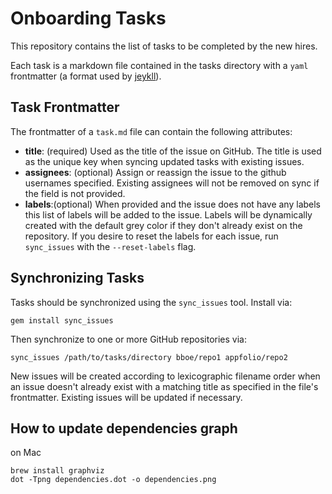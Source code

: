 # Onboarding Tasks

This repository contains the list of tasks to be completed by the new hires.

Each task is a markdown file contained in the tasks directory with a `yaml`
frontmatter (a format used by [jeykll](http://jekyllrb.com/docs/frontmatter/)).


## Task Frontmatter

The frontmatter of a `task.md` file can contain the following attributes:

* __title__: (required) Used as the title of the issue on GitHub. The title is used as the
  unique key when syncing updated tasks with existing issues.
* __assignees__: (optional) Assign or reassign the issue to the github
  usernames specified. Existing assignees will not be removed on sync if the
  field is not provided.
* __labels__:(optional) When provided and the issue does not have any labels
  this list of labels will be added to the issue. Labels will be dynamically
  created with the default grey color if they don't already exist on the
  repository. If you desire to reset the labels for each issue, run
  ``sync_issues`` with the ``--reset-labels`` flag.


## Synchronizing Tasks

Tasks should be synchronized using the `sync_issues` tool. Install via:

    gem install sync_issues

Then synchronize to one or more GitHub repositories via:

    sync_issues /path/to/tasks/directory bboe/repo1 appfolio/repo2

New issues will be created according to lexicographic filename order when an
issue doesn't already exist with a matching title as specified in the file's
frontmatter. Existing issues will be updated if necessary.

## How to update dependencies graph

on Mac
```
brew install graphviz
dot -Tpng dependencies.dot -o dependencies.png
```
